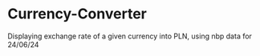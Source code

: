 # Currency-Converter
Displaying exchange rate of a given currency into PLN, using nbp data for 24/06/24

